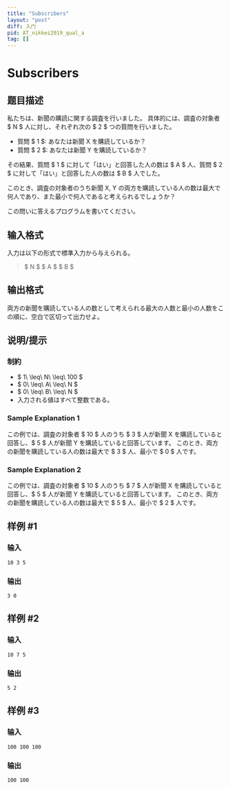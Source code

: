 ```yaml
---
title: "Subscribers"
layout: "post"
diff: 入门
pid: AT_nikkei2019_qual_a
tag: []
---
```


# Subscribers

## 题目描述

[problemUrl]: https://atcoder.jp/contests/nikkei2019-qual/tasks/nikkei2019_qual_a

私たちは、新聞の購読に関する調査を行いました。 具体的には、調査の対象者 $ N $ 人に対し、それぞれ次の $ 2 $ つの質問を行いました。

- 質問 $ 1 $: あなたは新聞 X を購読しているか？
- 質問 $ 2 $: あなたは新聞 Y を購読しているか？

その結果、質問 $ 1 $ に対して「はい」と回答した人の数は $ A $ 人、質問 $ 2 $ に対して「はい」と回答した人の数は $ B $ 人でした。

このとき、調査の対象者のうち新聞 X, Y の両方を購読している人の数は最大で何人であり、また最小で何人であると考えられるでしょうか？

この問いに答えるプログラムを書いてください。

## 输入格式

入力は以下の形式で標準入力から与えられる。

> $ N $ $ A $ $ B $

## 输出格式

両方の新聞を購読している人の数として考えられる最大の人数と最小の人数をこの順に、空白で区切って出力せよ。

## 说明/提示

### 制約

- $ 1\ \leq\ N\ \leq\ 100 $
- $ 0\ \leq\ A\ \leq\ N $
- $ 0\ \leq\ B\ \leq\ N $
- 入力される値はすべて整数である。

### Sample Explanation 1

この例では、調査の対象者 $ 10 $ 人のうち $ 3 $ 人が新聞 X を購読していると回答し、$ 5 $ 人が新聞 Y を購読していると回答しています。 このとき、両方の新聞を購読している人の数は最大で $ 3 $ 人、最小で $ 0 $ 人です。

### Sample Explanation 2

この例では、調査の対象者 $ 10 $ 人のうち $ 7 $ 人が新聞 X を購読していると回答し、$ 5 $ 人が新聞 Y を購読していると回答しています。 このとき、両方の新聞を購読している人の数は最大で $ 5 $ 人、最小で $ 2 $ 人です。

## 样例 #1

### 输入

```
10 3 5
```

### 输出

```
3 0
```

## 样例 #2

### 输入

```
10 7 5
```

### 输出

```
5 2
```

## 样例 #3

### 输入

```
100 100 100
```

### 输出

```
100 100
```

